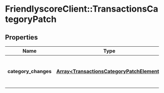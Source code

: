 # FriendlyscoreClient::TransactionsCategoryPatch

## Properties
Name | Type | Description | Notes
------------ | ------------- | ------------- | -------------
**category_changes** | [**Array&lt;TransactionsCategoryPatchElement&gt;**](TransactionsCategoryPatchElement.md) | An array of transaction lists for different categories | 


